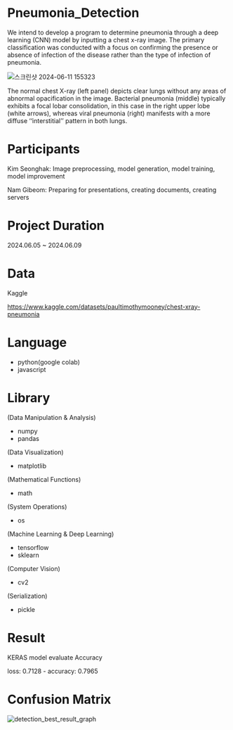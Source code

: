# Pneumonia_Detection
We intend to develop a program to determine pneumonia through a deep learning (CNN) model by inputting a chest x-ray image. The primary classification was conducted with a focus on confirming the presence or absence of infection of the disease rather than the type of infection of pneumonia.

![스크린샷 2024-06-11 155323](https://github.com/lucete171/Pneumonia_Detection/assets/80573129/3d6ecaa6-0693-4097-a923-a974e6e153f0)

The normal chest X-ray (left panel) depicts clear lungs without any areas of abnormal opacification in the image. Bacterial pneumonia (middle) typically exhibits a focal lobar consolidation, in this case in the right upper lobe (white arrows), whereas viral pneumonia (right) manifests with a more diffuse ‘‘interstitial’’ pattern in both lungs.

# Participants
Kim Seonghak: Image preprocessing, model generation, model training, model improvement

Nam Gibeom: Preparing for presentations, creating documents, creating servers

# Project Duration
2024.06.05 ~ 2024.06.09

# Data
Kaggle

https://www.kaggle.com/datasets/paultimothymooney/chest-xray-pneumonia

# Language
- python(google colab)
- javascript

# Library
(Data Manipulation & Analysis)
- numpy
- pandas
  
(Data Visualization)
- matplotlib

(Mathematical Functions)
- math
  
(System Operations)
- os
  
(Machine Learning & Deep Learning)
- tensorflow
- sklearn
  
(Computer Vision)
- cv2
  
(Serialization)
- pickle

# Result
KERAS model evaluate Accuracy

loss: 0.7128 - accuracy: 0.7965

# Confusion Matrix
![detection_best_result_graph](https://github.com/lucete171/Pneumonia_Detection/assets/80573129/3fdee5c4-ee07-4b49-9976-d78ea26b0d5c)


